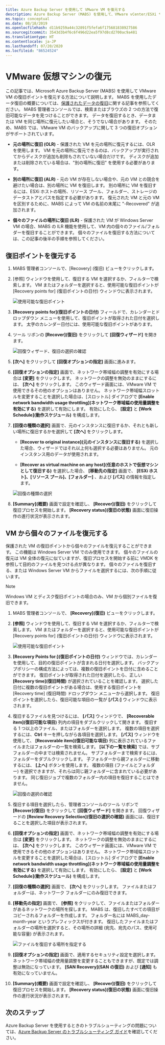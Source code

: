 ```yaml
---
title: Azure Backup Server を使用して VMware VM を復元する
description: Azure Backup Server (MABS) を使用して、VMware vCenter/ESXi サーバー上で実行している VMware VM を復元します。
ms.topic: conceptual
ms.date: 08/18/2019
ms.openlocfilehash: d11b9259a44c32891f5fefa6f175681838927586
ms.sourcegitcommit: 3543d3b4f6c6f496d22ea5f97d8cd2700ac9a481
ms.translationtype: HT
ms.contentlocale: ja-JP
ms.lasthandoff: 07/20/2020
ms.locfileid: "86524524"
---
```

# <a name="restore-vmware-virtual-machines"></a>VMware 仮想マシンの復元

この記事では、Microsoft Azure Backup Server (MABS) を使用して VMware VM の復旧ポイントを復元する方法について説明します。 MABS を使用したデータ復旧の概要については、[保護されたデータの復旧](./backup-azure-alternate-dpm-server.md)に関する記事を参照してください。 MABS 管理者コンソールでは、検索またはブラウズの 2 つの方法で復旧可能なデータを見つけることができます。 データを復旧するとき、データまたは VM を同じ場所に復元したい場合と、そうでない場合があります。 そのため、MABS では、VMware VM のバックアップに関して 3 つの復旧オプションがサポートされています。

* **元の場所に復旧 (OLR)** - 保護された VM を元の場所に復元するには、OLR を使用します。 VM を元の場所に復元できるのは、バックアップが実行されてからディスクが追加も削除もされていない場合だけです。 ディスクが追加または削除されている場合は、"別の場所に復旧" を使用する必要があります。

* **別の場所に復旧 (ALR)** - 元の VM が存在しない場合や、元の VM との競合を避けたい場合は、別の場所に VM を復旧します。 別の場所に VM を復旧するには、ESXi ホストの場所、リソース プール、フォルダー、ストレージのデータストアとパスを指定する必要があります。 復元された VM と元の VM を区別するために、MABS によって VM の名前の末尾に "-Recovered" が追加されます。

* **個々のファイルの場所に復旧 (ILR)** - 保護された VM が Windows Server VM の場合、MABS の ILR 機能を使用して、VM 内の個々のファイル/フォルダーを復旧することができます。 個々のファイルを復旧する方法については、この記事の後半の手順を参照してください。

## <a name="restore-a-recovery-point"></a>復旧ポイントを復元する

1. MABS 管理者コンソールで、[Recovery] (復旧) ビューをクリックします。

2. [参照] ウィンドウを使用して、復旧する VM を選択するか、フィルターで検索します。 VM またはフォルダーを選択すると、使用可能な復旧ポイントが [Recovery points for] (復旧ポイントの日付) ウィンドウに表示されます。

    ![使用可能な復旧ポイント](./media/restore-azure-backup-server-vmware/recovery-points.png)

3. **[Recovery points for]\(復旧ポイントの日付\)** フィールドで、カレンダーとドロップダウン メニューを使用して、復旧ポイントが取得された日付を選択します。 太字のカレンダー日付には、使用可能な復旧ポイントがあります。

4. ツール リボンの **[Recover]\(復旧\)** をクリックして **[回復ウィザード]** を開きます。

    ![回復ウィザード、復旧の選択の確認](./media/restore-azure-backup-server-vmware/recovery-wizard.png)

5. **[次へ]** をクリックして **[回復オプションの指定]** 画面に進みます。

6. **[回復オプションの指定]** 画面で、ネットワーク帯域幅の調整を有効にする場合は **[変更]** をクリックします。 ネットワークの調整を無効のままにするには、 **[次へ]** をクリックします。 このウィザード画面には、VMware VM で使用できるその他のオプションはありません。 ネットワーク帯域幅スロットルを変更することを選択した場合は、[スロットル] ダイアログで **[Enable network bandwidth usage throttling]\(ネットワーク帯域幅の使用量調整を有効にする\)** を選択して有効にします。 有効にしたら、 **[設定]** と **[Work Schedule]\(動作スケジュール\)** を構成します。

7. **[回復の種類の選択]** 画面で、元のインスタンスに復旧するか、それとも新しい場所に復旧するかを選択して **[次へ]** をクリックします。

     * **[Recover to original instance]\(元のインスタンスに復旧する\)** を選択した場合、ウィザードではそれ以上何も選択する必要はありません。 元のインスタンス用のデータが使用されます。

     * **[Recover as virtual machine on any host]\(任意のホストで仮想マシンとして復旧する\)** を選択した場合、 **[移動先の指定]** 画面で、 **[ESXi ホスト]、[リソース プール]、[フォルダー]** 、および **[パス]** の情報を指定します。

      ![回復の種類の選択](./media/restore-azure-backup-server-vmware/recovery-type.png)

8. **[Summary]\(概要\)** 画面で設定を確認し、 **[Recover]\(復旧\)** をクリックして復旧プロセスを開始します。 **[Recovery status]\(復旧の状態\)** 画面に復旧操作の進行状況が表示されます。

## <a name="restore-an-individual-file-from-a-vm"></a>VM から個々のファイルを復元する

保護された VM の復旧ポイントから個々のファイルを復元することができます。 この機能は Windows Server VM でのみ使用できます。 個々のファイルの復元は VM 全体の復元に似ていますが、復旧プロセスを開始する前に VMDK を参照して目的のファイルを見つける点が異なります。 個々のファイルを復旧する、または Windows Server VM からファイルを選択するには、次の手順に従います。

>[!NOTE]
>Windows VM とディスク復旧ポイントの場合のみ、VM から個別ファイルを復旧できます。

1. MABS 管理者コンソールで、 **[Recovery]\(復旧\)** ビューをクリックします。

2. **[参照]** ウィンドウを使用して、復旧する VM を選択するか、フィルターで検索します。 VM またはフォルダーを選択すると、使用可能な復旧ポイントが [Recovery points for] (復旧ポイントの日付) ウィンドウに表示されます。

    ![使用可能な復旧ポイント](./media/restore-azure-backup-server-vmware/vmware-rp-disk.png)

3. **[Recovery Points for:]\(復旧ポイントの日付\)** ウィンドウでは、カレンダーを使用して、目的の復旧ポイントが含まれる日付を選択します。 バックアップポリシーの構成方法によっては、複数の復旧ポイントを日付に含めることができます。 復旧ポイントが取得された日付を選択したら、正しい **[Recovery time]\(復旧時間\)** が選択されていることを確認します。 選択した日付に複数の復旧ポイントがある場合は、使用する復旧ポイントを [Recovery time] (復旧時間) ドロップダウン メニューから選択します。 復旧ポイントを選択したら、復旧可能な項目の一覧が **[パス:]** ウィンドウに表示されます。

4. 復旧するファイルを見つけるには、 **[パス]** ウィンドウで、 **[Recoverable item]\(復旧可能な項目\)** 列内の項目をダブルクリックして開きます。 復旧する 1 つ以上のファイル、またはフォルダーを選択します。 複数の項目を選択するには、**Ctrl** キーを押しながら各項目を選択します。 **[パス]** ウィンドウを使用して、 **[Recoverable item]\(復旧可能な項目\)** 列に表示されているファイルまたはフォルダーの一覧を検索します。 **[以下の一覧を検索]** では、サブフォルダーの中までは検索されません。 サブフォルダーまで検索するには、フォルダーをダブルクリックします。 子フォルダーから親フォルダーに移動するには、 **[上へ]** ボタンを使用します。 複数の項目 (ファイルとフォルダー) を選択できますが、それらは同じ親フォルダーに含まれている必要があります。 同じ復旧ジョブで複数のフォルダー内の項目を復旧することはできません。

    ![回復の選択の確認](./media/restore-azure-backup-server-vmware/vmware-rp-disk-ilr-2.png)

5. 復旧する項目を選択したら、管理者コンソールのツール リボンで **[Recover]\(復旧\)** をクリックして **[回復ウィザード]** を開きます。 回復ウィザードの **[Review Recovery Selection]\(復旧の選択の確認\)** 画面には、復旧することを選択した項目が表示されます。

6. **[回復オプションの指定]** 画面で、ネットワーク帯域幅の調整を有効にする場合は **[変更]** をクリックします。 ネットワークの調整を無効のままにするには、 **[次へ]** をクリックします。 このウィザード画面には、VMware VM で使用できるその他のオプションはありません。 ネットワーク帯域幅スロットルを変更することを選択した場合は、[スロットル] ダイアログで **[Enable network bandwidth usage throttling]\(ネットワーク帯域幅の使用量調整を有効にする\)** を選択して有効にします。 有効にしたら、 **[設定]** と **[Work Schedule]\(動作スケジュール\)** を構成します。
7. **[回復の種類の選択]** 画面で、 **[次へ]** をクリックします。 ファイルまたはフォルダーは、ネットワーク フォルダーにのみ復旧できます。
8. **[移動先の指定]** 画面で、 **[参照]** をクリックして、ファイルまたはフォルダーがあるネットワークの場所を探します。 MABS は、復旧したすべての項目がコピーされるフォルダーを作成します。 フォルダー名には MABS_day-month-year というプレフィックスが付きます。 復旧したファイルまたはフォルダーの場所を選択すると、その場所の詳細 (宛先、宛先のパス、使用可能な容量) が表示されます。

    ![ファイルを復旧する場所を指定する](./media/restore-azure-backup-server-vmware/specify-destination.png)

9. **[回復オプションの指定]** 画面で、適用するセキュリティ設定を選択します。 ネットワーク帯域幅の使用量調整を変更することもできますが、既定では調整は無効になっています。 **[SAN Recovery]\(SAN の復旧\)** および **[通知]** も有効になっていません。
10. **[Summary]\(概要\)** 画面で設定を確認し、 **[Recover]\(復旧\)** をクリックして復旧プロセスを開始します。 **[Recovery status]\(復旧の状態\)** 画面に復旧操作の進行状況が表示されます。

## <a name="next-steps"></a>次のステップ

Azure Backup Server を使用するときのトラブルシューティングの問題については、[Azure Backup Server のトラブルシューティング ガイド](./backup-azure-mabs-troubleshoot.md)を確認してください。
